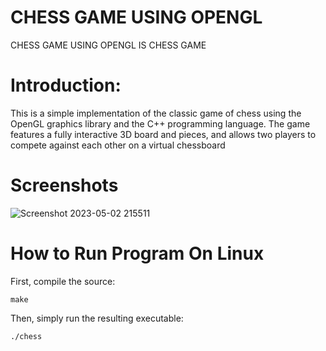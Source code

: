 # CHESS GAME USING OPENGL
 CHESS GAME USING OPENGL IS CHESS GAME 
# Introduction:
This is a simple implementation of the classic game of chess using the OpenGL graphics library and the C++ programming language. The game features a fully interactive 3D board and pieces, and allows two players to compete against each other on a virtual chessboard

# Screenshots
 
 
![Screenshot 2023-05-02 215511](https://user-images.githubusercontent.com/75800571/235727416-3af32443-f2b6-4d60-9a5f-13cc05fbaf4a.png)

# How to Run Program On Linux

First, compile the source:

    make

Then, simply run the resulting executable:

    ./chess
